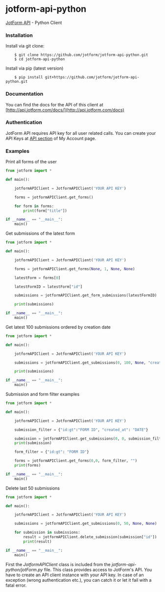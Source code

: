 jotform-api-python 
===============
[JotForm API](http://api.jotform.com/docs/) - Python Client


### Installation

Install via git clone:

        $ git clone https://github.com/jotform/jotform-api-python.git
        $ cd jotform-api-python
        
Install via pip (latest version)

        $ pip install git+https://github.com/jotform/jotform-api-python.git

### Documentation

You can find the docs for the API of this client at [http://api.jotform.com/docs/](http://api.jotform.com/docs)

### Authentication

JotForm API requires API key for all user related calls. You can create your API Keys at  [API section](http://www.jotform.com/myaccount/api) of My Account page.

### Examples

Print all forms of the user

```python
from jotform import *

def main():

    jotformAPIClient = JotformAPIClient('YOUR API KEY')

    forms = jotformAPIClient.get_forms()

    for form in forms:
    	print(form["title"])

if __name__ == "__main__":
    main()
```  

Get submissions of the latest form

```python
from jotform import *

def main():

    jotformAPIClient = JotformAPIClient('YOUR API KEY')

    forms = jotformAPIClient.get_forms(None, 1, None, None)

    latestForm = forms[0]

    latestFormID = latestForm["id"]

    submissions = jotformAPIClient.get_form_submissions(latestFormID)

    print(submissions)

if __name__ == "__main__":
    main()
``` 

Get latest 100 submissions ordered by creation date

```python
from jotform import *

def main():

    jotformAPIClient = JotformAPIClient('YOUR API KEY')

    submissions = jotformAPIClient.get_submissions(0, 100, None, "created_at")

    print(submissions)

if __name__ == "__main__":
    main()
``` 

Submission and form filter examples

```python
from jotform import *

def main():

    jotformAPIClient = JotformAPIClient('YOUR API KEY')

    submission_filter = {"id:gt":"FORM ID", "created_at": "DATE"}

    submission = jotformAPIClient.get_submissions(0, 0, submission_filter, "") 
    print(submission)

    form_filter = {"id:gt": "FORM ID"}

    forms = jotformAPIClient.get_forms(0,0, form_filter, "")
    print(forms)

if __name__ == "__main__":
    main()
``` 

Delete last 50 submissions

```python
from jotform import *

def main():

    jotformAPIClient = JotformAPIClient('YOUR API KEY')

    submissions = jotformAPIClient.get_submissions(0, 50, None, None)

    for submission in submissions:
        result = jotformAPIClient.delete_submission(submission["id"])
        print(result)

if __name__ == "__main__":
    main()
``` 

First the _JotformAPIClient_ class is included from the _jotform-api-python/jotForm.py_ file. This class provides access to JotForm's API. You have to create an API client instance with your API key. 
In case of an exception (wrong authentication etc.), you can catch it or let it fail with a fatal error.
